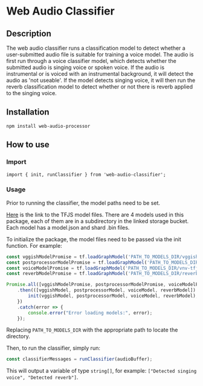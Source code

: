 # Web Audio Classifier

## Description
The web audio classifier runs a classification model to detect whether a user-submitted audio file is suitable for training a voice model.
The audio is first run through a voice classifier model, which detects whether the submitted audio is singing voice or spoken voice. If the audio is instrumental or is voiced with an instrumental background, it will detect the audio as 'not useable'. If the model detects singing voice, it will then run the reverb classification model to detect whether or not there is reverb applied to the singing voice.

## Installation
```npm install web-audio-processor```

## How to use
### Import

```import { init, runClassifier } from 'web-audio-classifier';```

### Usage
Prior to running the classifier, the model paths need to be set.

[Here](https://console.cloud.google.com/storage/browser/voice-classifier-models) is the link to the TFJS model files. There are 4 models used in this package, each of them are in a subdirectory in the linked storage bucket. Each model has a model.json and shard .bin files.

To initialize the package, the model files need to be passed via the init function. For example:
```javascript
const vggishModelPromise = tf.loadGraphModel('PATH_TO_MODELS_DIR/vggish-tfjs/model.json');
const postprocessorModelPromise = tf.loadGraphModel('PATH_TO_MODELS_DIR/pproc-tfjs/model.json');
const voiceModelPromise = tf.loadGraphModel('PATH_TO_MODELS_DIR/vnv-tfjs/model.json');
const reverbModelPromise = tf.loadGraphModel('PATH_TO_MODELS_DIR/reverb-tfjs/model.json');

Promise.all([vggishModelPromise, postprocessorModelPromise, voiceModelPromise, reverbModelPromise])
    .then(([vggishModel, postprocessorModel, voiceModel, reverbModel]) => {
        init(vggishModel, postprocessorModel, voiceModel, reverbModel);
    })
    .catch(error => {
        console.error("Error loading models:", error);
    });
```
Replacing ```PATH_TO_MODELS_DIR``` with the appropriate path to locate the directory.

Then, to run the classifier, simply run:

```javascript
const classifierMessages = runClassifier(audioBuffer);
```

This will output a variable of type ```string[]```, for example: ```["Detected singing voice", "Detected reverb"]```.